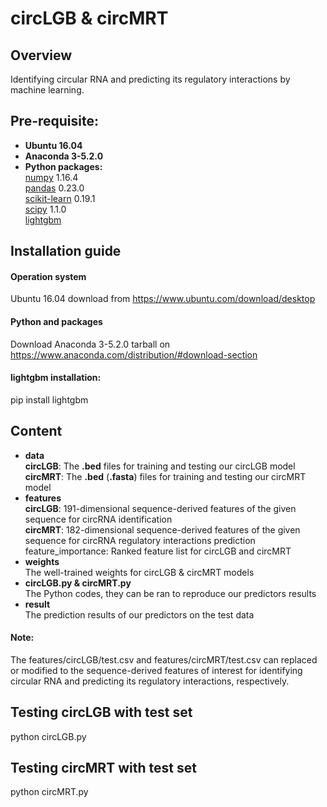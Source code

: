 # circLGB & circMRT 
## Overview
Identifying circular RNA and predicting its regulatory interactions by machine learning.

## Pre-requisite:  
* **Ubuntu 16.04**
* **Anaconda 3-5.2.0**
* **Python packages:**   
  [numpy](https://numpy.org/) 1.16.4  
  [pandas](https://pandas.pydata.org/) 0.23.0  
  [scikit-learn](https://scikit-learn.org/stable/) 0.19.1  
  [scipy](https://www.scipy.org/) 1.1.0   
  [lightgbm](https://github.com/Microsoft/LightGBM) 
  
## Installation guide
#### **Operation system**  
Ubuntu 16.04 download from https://www.ubuntu.com/download/desktop  
#### **Python and packages**  
Download Anaconda 3-5.2.0 tarball on https://www.anaconda.com/distribution/#download-section  
#### **lightgbm installation:**  
pip install lightgbm  
  
## Content  
* **data**   
  **circLGB**: The **.bed** files for training and testing our circLGB model  
  **circMRT**: The **.bed** (**.fasta**) files for training and testing our circMRT model  
* **features**   
  **circLGB**: 191-dimensional sequence-derived features of the given sequence for circRNA identification    
  **circMRT**: 182-dimensional sequence-derived features of the given sequence for circRNA regulatory interactions prediction  
  feature_importance: Ranked feature list for circLGB and circMRT  
* **weights**   
  The well-trained weights for circLGB & circMRT models        
* **circLGB.py & circMRT.py**   
  The Python codes, they can be ran to reproduce our predictors results
* **result**     
  The prediction results of our predictors on the test data    
#### **Note:**    
  The features/circLGB/test.csv and features/circMRT/test.csv can replaced or modified to the sequence-derived features of interest for identifying circular RNA and predicting its regulatory interactions, respectively. 


## Testing circLGB with test set
python circLGB.py

## Testing circMRT with test set
python circMRT.py


